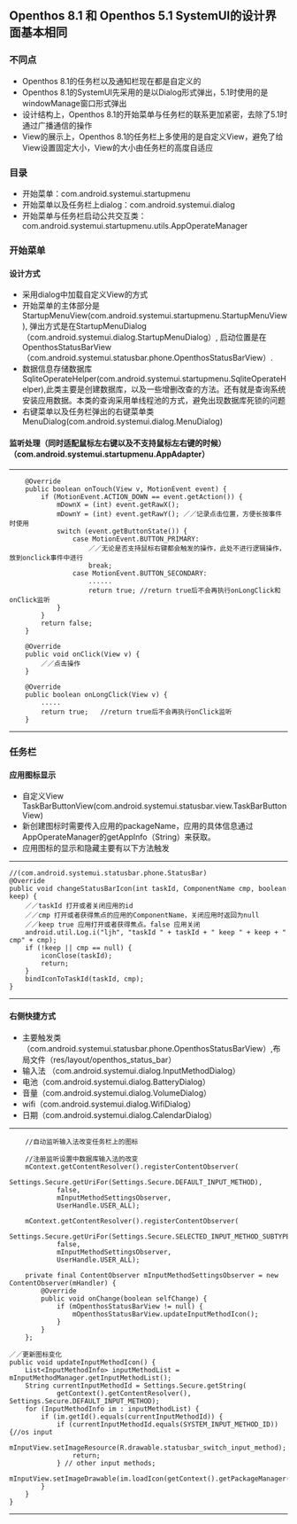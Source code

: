 ## Openthos 8.1 和 Openthos 5.1 SystemUI的设计界面基本相同

### 不同点
 - Openthos 8.1的任务栏以及通知栏现在都是自定义的
 - Openthos 8.1的SystemUI先采用的是以Dialog形式弹出，5.1时使用的是windowManage窗口形式弹出
 - 设计结构上，Openthos 8.1的开始菜单与任务栏的联系更加紧密，去除了5.1时通过广播通信的操作
 - View的展示上，Openthos 8.1的任务栏上多使用的是自定义View，避免了给View设置固定大小，View的大小由任务栏的高度自适应
 
### 目录
  - 开始菜单：com.android.systemui.startupmenu
  - 开始菜单以及任务栏上dialog：com.android.systemui.dialog
  - 开始菜单与任务栏启动公共交互类：com.android.systemui.startupmenu.utils.AppOperateManager
  
### 开始菜单

#### 设计方式
  - 采用dialog中加载自定义View的方式
  - 开始菜单的主体部分是StartupMenuView(com.android.systemui.startupmenu.StartupMenuView),
     弹出方式是在StartupMenuDialog（com.android.systemui.dialog.StartupMenuDialog）,
     启动位置是在OpenthosStatusBarView（com.android.systemui.statusbar.phone.OpenthosStatusBarView）.
  -  数据信息存储数据库SqliteOperateHelper(com.android.systemui.startupmenu.SqliteOperateHelper),此类主要是创建数据库，以及一些增删改查的方法。还有就是查询系统安装应用数据。本类的查询采用单线程池的方式，避免出现数据库死锁的问题
  - 右键菜单以及任务栏弹出的右键菜单类MenuDialog(com.android.systemui.dialog.MenuDialog)
  
#### 监听处理（同时适配鼠标左右键以及不支持鼠标左右键的时候）（com.android.systemui.startupmenu.AppAdapter）
  
  ***
  
        @Override
        public boolean onTouch(View v, MotionEvent event) {
            if (MotionEvent.ACTION_DOWN == event.getAction()) {
                mDownX = (int) event.getRawX();
                mDownY = (int) event.getRawY(); ／／记录点击位置，方便长按事件时使用
                switch (event.getButtonState()) {
                    case MotionEvent.BUTTON_PRIMARY:
                        ／／无论是否支持鼠标右键都会触发的操作，此处不进行逻辑操作，放到onclick事件中进行
                        break;
                    case MotionEvent.BUTTON_SECONDARY:
                        ......
                        return true; //return true后不会再执行onLongClick和onClick监听
                }
            } 
            return false;
        }

        @Override
        public void onClick(View v) {
            ／／点击操作
        }

        @Override
        public boolean onLongClick(View v) {
            .....
            return true;   //return true后不会再执行onClick监听
        }
  ***

### 任务栏

#### 应用图标显示
 - 自定义View TaskBarButtonView(com.android.systemui.statusbar.view.TaskBarButtonView)
 - 新创建图标时需要传入应用的packageName，应用的具体信息通过AppOperateManager的getAppInfo（String）来获取。
 - 应用图标的显示和隐藏主要有以下方法触发
 
 ***
    
    //(com.android.systemui.statusbar.phone.StatusBar)
    @Override
    public void changeStatusBarIcon(int taskId, ComponentName cmp, boolean keep) {
        ／／taskId 打开或者关闭应用的id
        ／／cmp 打开或者获得焦点的应用的ComponentName，关闭应用时返回为null
        ／／keep true 应用打开或者获得焦点。false 应用关闭
        android.util.Log.i("ljh", "taskId " + taskId + " keep " + keep + " cmp" + cmp);
        if (!keep || cmp == null) {
            iconClose(taskId);
            return;
        }
        bindIconToTaskId(taskId, cmp);
    }
 ***
 
#### 右侧快捷方式
  - 主要触发类（com.android.systemui.statusbar.phone.OpenthosStatusBarView）,布局文件（res/layout/openthos_status_bar）
  - 输入法 （com.android.systemui.dialog.InputMethodDialog）
  - 电池（com.android.systemui.dialog.BatteryDialog）
  - 音量（com.android.systemui.dialog.VolumeDialog）
  - wifi（com.android.systemui.dialog.WifiDialog）
  - 日期（com.android.systemui.dialog.CalendarDialog）
  
  ***
  
        //自动监听输入法改变任务栏上的图标
        
        //注册监听设置中数据库输入法的改变
        mContext.getContentResolver().registerContentObserver(
                Settings.Secure.getUriFor(Settings.Secure.DEFAULT_INPUT_METHOD),
                false,
                mInputMethodSettingsObserver,
                UserHandle.USER_ALL);

        mContext.getContentResolver().registerContentObserver(
                Settings.Secure.getUriFor(Settings.Secure.SELECTED_INPUT_METHOD_SUBTYPE),
                false,
                mInputMethodSettingsObserver,
                UserHandle.USER_ALL);
                
        private final ContentObserver mInputMethodSettingsObserver = new ContentObserver(mHandler) {
            @Override
            public void onChange(boolean selfChange) {
                if (mOpenthosStatusBarView != null) {
                    mOpenthosStatusBarView.updateInputMethodIcon();
                }
            }
        };
    
    ／／更新图标变化
    public void updateInputMethodIcon() {
        List<InputMethodInfo> inputMethodList = mInputMethodManager.getInputMethodList();
        String currentInputMethodId = Settings.Secure.getString(
                getContext().getContentResolver(), Settings.Secure.DEFAULT_INPUT_METHOD);
        for (InputMethodInfo im : inputMethodList) {
            if (im.getId().equals(currentInputMethodId)) {
                if (currentInputMethodId.equals(SYSTEM_INPUT_METHOD_ID)) {//os input
                    mInputView.setImageResource(R.drawable.statusbar_switch_input_method);
                    return;
                } // other input methods;
                mInputView.setImageDrawable(im.loadIcon(getContext().getPackageManager()));
            }
        }
    }
  ***
 
 
 
 
 
 
 
 
 
 
 
 
 
 
 
 
 
 
 
 
 
 
 
 
 
 
 
 
 
